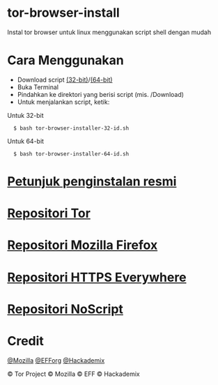 # tor-browser-install
Instal tor browser untuk linux menggunakan script shell dengan mudah
# Cara Menggunakan
- Download script [(32-bit)](https://raw.githubusercontent.com/O7zSO31IVg/tor-browser-installer/main/script/tor-browser-install-32-id.sh)/[(64-bit)](https://raw.githubusercontent.com/O7zSO31IVg/tor-browser-installer/main/script/tor-browser-install-64-id.sh)
- Buka Terminal
- Pindahkan ke direktori yang berisi script (mis. /Download)
- Untuk menjalankan script, ketik:

Untuk 32-bit

      $ bash tor-browser-installer-32-id.sh


Untuk 64-bit

      $ bash tor-browser-installer-64-id.sh

# [Petunjuk penginstalan resmi](https://tb-manual.torproject.org/installation/)
# [Repositori Tor](https://gitweb.torproject.org/tor.git)
# [Repositori Mozilla Firefox](https://hg.mozilla.org/mozilla-central/)
# [Repositori HTTPS Everywhere](https://github.com/EFForg/https-everywhere/)
# [Repositori NoScript](https://github.com/hackademix/noscript)
# Credit
[@Mozilla](https://github.com/mozilla/) [@EFForg](https://github.com/EFForg) [@Hackademix](https://github.com/hackademix)


© Tor Project © Mozilla © EFF © Hackademix
